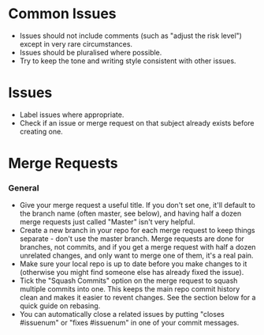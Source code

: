 # Common Issues

* Issues should not include comments (such as "adjust the risk level") except in very rare circumstances.
* Issues should be pluralised where possible.
* Try to keep the tone and writing style consistent with other issues.

# Issues
* Label issues where appropriate.
* Check if an issue or merge request on that subject already exists before creating one.

# Merge Requests

### General

* Give your merge request a useful title. If you don't set one, it'll default to the branch name (often master, see below), and having half a dozen merge requests just called "Master" isn't very helpful.
* Create a new branch in your repo for each merge request to keep things separate - don't use the master branch. Merge requests are done for branches, not commits, and if you get a merge request with half a dozen unrelated changes, and only want to merge one of them, it's a real pain.
* Make sure your local repo is up to date before you make changes to it (otherwise you might find someone else has already fixed the issue).
* Tick the "Squash Commits" option on the merge request to squash multiple commits into one. This keeps the main repo commit history clean and makes it easier to revent changes. See the section below for a quick guide on rebasing.
* You can automatically close a related issues by putting "closes #issuenum" or "fixes #issuenum" in one of your commit messages.
